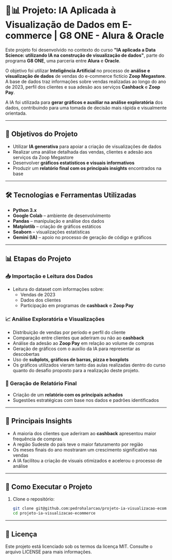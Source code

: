 # 🤖📊 Projeto: IA Aplicada à Visualização de Dados em E-commerce | G8 ONE - Alura & Oracle

Este projeto foi desenvolvido no contexto do curso **"IA aplicada a Data Science: utilizando IA na construção de visualização de dados"**, parte do programa **G8 ONE**, uma parceria entre **Alura** e **Oracle**.

O objetivo foi utilizar **Inteligência Artificial** no processo de **análise e visualização de dados** de vendas do e-commerce fictício **Zoop Megastore**. A base de dados traz informações sobre vendas realizadas ao longo do ano de 2023, perfil dos clientes e sua adesão aos serviços **Cashback** e **Zoop Pay**.

A IA foi utilizada para **gerar gráficos e auxiliar na análise exploratória** dos dados, contribuindo para uma tomada de decisão mais rápida e visualmente orientada.

---

## 🎯 Objetivos do Projeto

- Utilizar **IA generativa** para apoiar a criação de visualizações de dados
- Realizar uma análise detalhada das vendas, clientes e adesão aos serviços da Zoop Megastore
- Desenvolver **gráficos estatísticos e visuais informativos**
- Produzir um **relatório final com os principais insights** encontrados na base

---

## 🛠️ Tecnologias e Ferramentas Utilizadas

- **Python 3.x**
- **Google Colab** – ambiente de desenvolvimento
- **Pandas** – manipulação e análise dos dados
- **Matplotlib** – criação de gráficos estáticos
- **Seaborn** – visualizações estatísticas
- **Gemini (IA)** – apoio no processo de geração de código e gráficos

---

## 📊 Etapas do Projeto

### 📥 Importação e Leitura dos Dados

- Leitura do dataset com informações sobre:
  - Vendas de 2023
  - Dados dos clientes
  - Participação em programas de **cashback** e **Zoop Pay**

### 📈 Análise Exploratória e Visualizações

- Distribuição de vendas por período e perfil do cliente
- Comparação entre clientes que aderiram ou não ao **cashback**
- Análise da adesão ao **Zoop Pay** em relação ao volume de compras
- Geração de gráficos com o auxílio da IA para representar as descobertas
- Uso de **subplots, gráficos de barras, pizza e boxplots**
- Os gráficos utilizados vieram tanto das aulas realizadas dentro do curso quanto do desafio proposto para a realização deste projeto.

### 🧾 Geração de Relatório Final

- Criação de um **relatório com os principais achados**
- Sugestões estratégicas com base nos dados e padrões identificados

---

## 📌 Principais Insights

- A maioria dos clientes que aderiram ao **cashback** apresentou maior frequência de compras
- A região Sudeste do país teve o maior faturamento por região
- Os meses finais do ano mostraram um crescimento significativo nas vendas
- A IA facilitou a criação de visuais otimizados e acelerou o processo de análise


---

## 🚀 Como Executar o Projeto

1. Clone o repositório:
   ```bash
   git clone git@github.com:pedrohalarcao/projeto-ia-visualizacao-ecommerce.git
   cd projeto-ia-visualizacao-ecommerce


---

## 📝 Licença

Este projeto está licenciado sob os termos da licença MIT. Consulte o arquivo LICENSE para mais informações.

